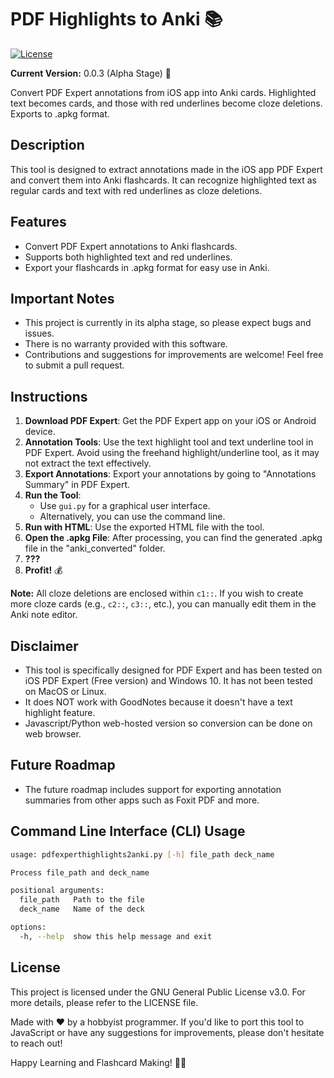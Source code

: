 # PDF Highlights to Anki 📚

[![License](https://img.shields.io/badge/License-GNU%20GPLv3-blue.svg)](https://opensource.org/licenses/GPL-3.0)

**Current Version:** 0.0.3 (Alpha Stage) 🚧

Convert PDF Expert annotations from iOS app into Anki cards. Highlighted text becomes cards, and those with red underlines become cloze deletions. Exports to .apkg format.

## Description

This tool is designed to extract annotations made in the iOS app PDF Expert and convert them into Anki flashcards. It can recognize highlighted text as regular cards and text with red underlines as cloze deletions.

## Features

- Convert PDF Expert annotations to Anki flashcards.
- Supports both highlighted text and red underlines.
- Export your flashcards in .apkg format for easy use in Anki.

## Important Notes

- This project is currently in its alpha stage, so please expect bugs and issues.
- There is no warranty provided with this software.
- Contributions and suggestions for improvements are welcome! Feel free to submit a pull request.

## Instructions

1. **Download PDF Expert**: Get the PDF Expert app on your iOS or Android device.
2. **Annotation Tools**: Use the text highlight tool and text underline tool in PDF Expert. Avoid using the freehand highlight/underline tool, as it may not extract the text effectively.
3. **Export Annotations**: Export your annotations by going to "Annotations Summary" in PDF Expert.
4. **Run the Tool**:
   - Use `gui.py` for a graphical user interface.
   - Alternatively, you can use the command line.
5. **Run with HTML**: Use the exported HTML file with the tool.
6. **Open the .apkg File**: After processing, you can find the generated .apkg file in the "anki_converted" folder.
7. **???**
8. **Profit!** 💰

**Note:** All cloze deletions are enclosed within `c1::`. If you wish to create more cloze cards (e.g., `c2::`, `c3::`, etc.), you can manually edit them in the Anki note editor.

## Disclaimer

- This tool is specifically designed for PDF Expert and has been tested on iOS PDF Expert (Free version) and Windows 10. It has not been tested on MacOS or Linux.
- It does NOT work with GoodNotes because it doesn't have a text highlight feature.
- Javascript/Python web-hosted version so conversion can be done on web browser.

## Future Roadmap

- The future roadmap includes support for exporting annotation summaries from other apps such as Foxit PDF and more.

## Command Line Interface (CLI) Usage

```bash
usage: pdfexperthighlights2anki.py [-h] file_path deck_name

Process file_path and deck_name

positional arguments:
  file_path   Path to the file
  deck_name   Name of the deck

options:
  -h, --help  show this help message and exit
```

## License

This project is licensed under the GNU General Public License v3.0. For more details, please refer to the LICENSE file.

Made with ❤️ by a hobbyist programmer. If you'd like to port this tool to JavaScript or have any suggestions for improvements, please don't hesitate to reach out!

Happy Learning and Flashcard Making! 📖🧠